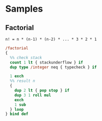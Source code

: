 # Samples

## Factorial

`n! = n * (n-1) * (n-2) * ... * 3 * 2 * 1`

```postscript
/factorial
{
  %% check stack
  count 1 lt { stackunderflow } if
  dup type /integer neq { typecheck } if

  1 exch
  %% result n
  {
    dup 2 lt { pop stop } if
    dup 3 1 roll mul
    exch
    1 sub
  } loop
} bind def

```
